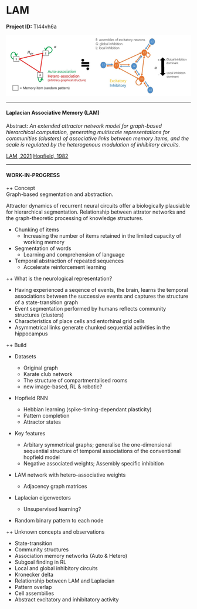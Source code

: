 # LAM

**Project ID:**  Tl44vh6a

<p align="center">
  <img src="https://github.com/epochlab/LAM/blob/main/sample.png">
</p>

--------------------------------------------------------------------

#### Laplacian Associative Memory (LAM)
Abstract: *An extended attractor network model for graph-based hierarchical computation, generating multiscale representations for communities (clusters) of associative links between memory items, and the scale is regulated by the heterogenous modulation of inhibitory circuits.*

[LAM, 2021](https://www.ncbi.nlm.nih.gov/pmc/articles/PMC8412329/pdf/pcbi.1009296.pdf)
[Hopfield, 1982](https://sci-hub.ru/10.1073/pnas.79.8.2554)

--------------------------------------------------------------------

#### WORK-IN-PROGRESS

++ Concept<br>
Graph-based segmentation and abstraction.

Attractor dynamics of recurrent neural circuits offer a biologically plausiable for hierarchical segmentation.
Relationship between attrator networks and the graph-theoretic processing of knowledge structures.

- Chunking of items
    - Increasing the number of items retained in the limited capacity of working memory
- Segmentation of words
    - Learning and comprehension of language
- Temporal abstraction of repeated sequences
    - Accelerate reinforcement learning

++ What is the neurological representation?
- Having experienced a seqence of events, the brain, learns the temporal associations between the successive events and captures the structure of a state-transition graph
- Event segmentation performed by humans reflects community structures (clusters)
- Characteristics of place cells and entorhinal grid cells
- Asymmetrical links generate chunked sequential activities in the hippocampus

++ Build
- Datasets
    - Original graph
    - Karate club network
    - The structure of compartmentalised rooms
    - new image-based, RL & robotic?
- Hopfield RNN
    - Hebbian learning (spike-timing-dependant plasticity)
    - Pattern completion
    - Attractor states
- Key features
    - Arbitary symmetrical graphs; generalise the one-dimensional sequential structure of temporal associations of the conventional hopfield model
    - Negative associated weights; Assembly specific inhibition
- LAM network with hetero-associative weights
    - Adjacency graph matrices 
- Laplacian eigenvectors 
    - Unsupervised learning?

- Random binary pattern to each node

++ Unknown concepts and observations<br>
- State-transition
- Community structures
- Association memory networks (Auto & Hetero)
- Subgoal finding in RL
- Local and global inhibitory circuits
- Kronecker delta
- Relationship between LAM and Laplacian
- Pattern overlap
- Cell assembilies
- Abstract excitatory and inhibitatory activity